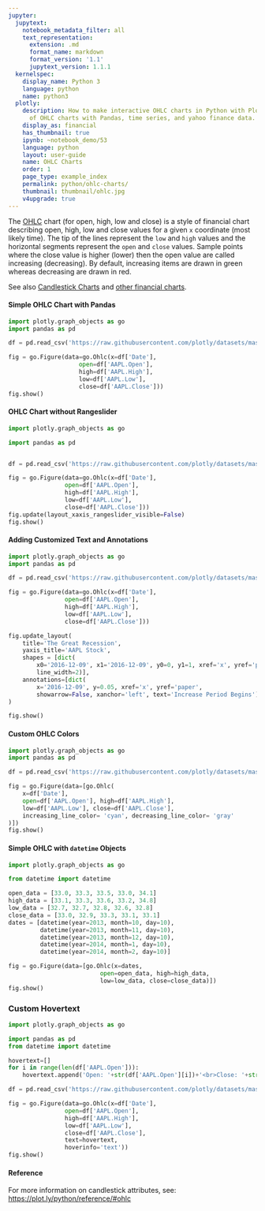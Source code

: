 ```yaml
---
jupyter:
  jupytext:
    notebook_metadata_filter: all
    text_representation:
      extension: .md
      format_name: markdown
      format_version: '1.1'
      jupytext_version: 1.1.1
  kernelspec:
    display_name: Python 3
    language: python
    name: python3
  plotly:
    description: How to make interactive OHLC charts in Python with Plotly. Six examples
      of OHLC charts with Pandas, time series, and yahoo finance data.
    display_as: financial
    has_thumbnail: true
    ipynb: ~notebook_demo/53
    language: python
    layout: user-guide
    name: OHLC Charts
    order: 1
    page_type: example_index
    permalink: python/ohlc-charts/
    thumbnail: thumbnail/ohlc.jpg
    v4upgrade: true
---
```


The [OHLC](https://en.wikipedia.org/wiki/Open-high-low-close_chart) chart (for open, high, low and close) is a style of financial chart describing open, high, low and close values for a given `x` coordinate (most likely time). The tip of the lines represent the `low` and `high` values and the horizontal segments represent the `open` and `close` values. Sample points where the close value is higher (lower) then the open value are called increasing (decreasing). By default, increasing items are drawn in green whereas decreasing are drawn in red.

See also [Candlestick Charts](https://plot.ly/python/candlestick-charts/) and [other financial charts](https://plot.ly/python/#financial-charts).

#### Simple OHLC Chart with Pandas

```python
import plotly.graph_objects as go
import pandas as pd

df = pd.read_csv('https://raw.githubusercontent.com/plotly/datasets/master/finance-charts-apple.csv')

fig = go.Figure(data=go.Ohlc(x=df['Date'],
                    open=df['AAPL.Open'],
                    high=df['AAPL.High'],
                    low=df['AAPL.Low'],
                    close=df['AAPL.Close']))
fig.show()
```

#### OHLC Chart without Rangeslider

```python
import plotly.graph_objects as go

import pandas as pd


df = pd.read_csv('https://raw.githubusercontent.com/plotly/datasets/master/finance-charts-apple.csv')

fig = go.Figure(data=go.Ohlc(x=df['Date'],
                open=df['AAPL.Open'],
                high=df['AAPL.High'],
                low=df['AAPL.Low'],
                close=df['AAPL.Close']))
fig.update(layout_xaxis_rangeslider_visible=False)
fig.show()
```

#### Adding Customized Text and Annotations

```python
import plotly.graph_objects as go
import pandas as pd

df = pd.read_csv('https://raw.githubusercontent.com/plotly/datasets/master/finance-charts-apple.csv')

fig = go.Figure(data=go.Ohlc(x=df['Date'],
                open=df['AAPL.Open'],
                high=df['AAPL.High'],
                low=df['AAPL.Low'],
                close=df['AAPL.Close']))

fig.update_layout(
    title='The Great Recession',
    yaxis_title='AAPL Stock',
    shapes = [dict(
        x0='2016-12-09', x1='2016-12-09', y0=0, y1=1, xref='x', yref='paper',
        line_width=2)],
    annotations=[dict(
        x='2016-12-09', y=0.05, xref='x', yref='paper',
        showarrow=False, xanchor='left', text='Increase Period Begins')]
)

fig.show()
```

#### Custom OHLC Colors

```python
import plotly.graph_objects as go
import pandas as pd

df = pd.read_csv('https://raw.githubusercontent.com/plotly/datasets/master/finance-charts-apple.csv')

fig = go.Figure(data=[go.Ohlc(
    x=df['Date'],
    open=df['AAPL.Open'], high=df['AAPL.High'],
    low=df['AAPL.Low'], close=df['AAPL.Close'],
    increasing_line_color= 'cyan', decreasing_line_color= 'gray'
)])
fig.show()
```

#### Simple OHLC with `datetime` Objects

```python
import plotly.graph_objects as go

from datetime import datetime

open_data = [33.0, 33.3, 33.5, 33.0, 34.1]
high_data = [33.1, 33.3, 33.6, 33.2, 34.8]
low_data = [32.7, 32.7, 32.8, 32.6, 32.8]
close_data = [33.0, 32.9, 33.3, 33.1, 33.1]
dates = [datetime(year=2013, month=10, day=10),
         datetime(year=2013, month=11, day=10),
         datetime(year=2013, month=12, day=10),
         datetime(year=2014, month=1, day=10),
         datetime(year=2014, month=2, day=10)]

fig = go.Figure(data=[go.Ohlc(x=dates,
                          open=open_data, high=high_data,
                          low=low_data, close=close_data)])
fig.show()
```

### Custom Hovertext

```python
import plotly.graph_objects as go

import pandas as pd
from datetime import datetime

hovertext=[]
for i in range(len(df['AAPL.Open'])):
    hovertext.append('Open: '+str(df['AAPL.Open'][i])+'<br>Close: '+str(df['AAPL.Close'][i]))

df = pd.read_csv('https://raw.githubusercontent.com/plotly/datasets/master/finance-charts-apple.csv')

fig = go.Figure(data=go.Ohlc(x=df['Date'],
                open=df['AAPL.Open'],
                high=df['AAPL.High'],
                low=df['AAPL.Low'],
                close=df['AAPL.Close'],
                text=hovertext,
                hoverinfo='text'))
fig.show()
```

#### Reference
For more information on candlestick attributes, see: https://plot.ly/python/reference/#ohlc

